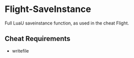 # Flight-SaveInstance
Full LuaU saveinstance function, as used in the cheat Flight.

## Cheat Requirements ##
* writefile
